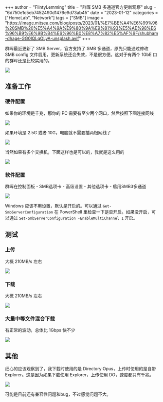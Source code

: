 +++
author = "FlintyLemming"
title = "群晖 SMB 多通道官方更新观察"
slug = "6d750e1c5eb7452490d1476e9d73ab45"
date = "2023-01-12"
categories = ["HomeLab", "Network"]
tags = ["SMB"]
image = "https://image.mitsea.com/blog/posts/2023/01/%E7%BE%A4%E6%99%96%20SMB%20%E5%A4%9A%E9%80%9A%E9%81%93%E5%AE%98%E6%96%B9%E6%9B%B4%E6%96%B0%E8%A7%82%E5%AF%9F/shubham-dhage-GG0IQLqOLyA-unsplash.avif"
+++

群晖最近更新了 SMB Server，官方支持了 SMB 多通道，原先只能通过修改 SMB config 文件启用，更新系统还会失效，不是很方便。这对于有两个 1GbE 口的群晖还是比较实用的。

![](https://image.mitsea.com/blog/posts/2023/01/%E7%BE%A4%E6%99%96%20SMB%20%E5%A4%9A%E9%80%9A%E9%81%93%E5%AE%98%E6%96%B9%E6%9B%B4%E6%96%B0%E8%A7%82%E5%AF%9F/Untitled.avif)

## 准备工作

### 硬件配置

如果你的环境是千兆，那你的 PC 需要有至少两个网口，然后按照下图连接网线

![](https://image.mitsea.com/blog/posts/2023/01/%E7%BE%A4%E6%99%96%20SMB%20%E5%A4%9A%E9%80%9A%E9%81%93%E5%AE%98%E6%96%B9%E6%9B%B4%E6%96%B0%E8%A7%82%E5%AF%9F/Untitled%201.avif)

如果环境是 2.5G 或者 10G，电脑就不需要插两根网线了

![](https://image.mitsea.com/blog/posts/2023/01/%E7%BE%A4%E6%99%96%20SMB%20%E5%A4%9A%E9%80%9A%E9%81%93%E5%AE%98%E6%96%B9%E6%9B%B4%E6%96%B0%E8%A7%82%E5%AF%9F/Untitled%202.avif)

当然如果有多个交换机，下面这样也是可以的，我就是这么用的

![](https://image.mitsea.com/blog/posts/2023/01/%E7%BE%A4%E6%99%96%20SMB%20%E5%A4%9A%E9%80%9A%E9%81%93%E5%AE%98%E6%96%B9%E6%9B%B4%E6%96%B0%E8%A7%82%E5%AF%9F/Untitled%203.avif)

### 软件配置

群晖在控制面板 - SMB选项卡 - 高级设置 - 其他选项卡 - 启用SMB3多通道

![](https://image.mitsea.com/blog/posts/2023/01/%E7%BE%A4%E6%99%96%20SMB%20%E5%A4%9A%E9%80%9A%E9%81%93%E5%AE%98%E6%96%B9%E6%9B%B4%E6%96%B0%E8%A7%82%E5%AF%9F/Untitled%204.avif)

Windows 应该不用设置，默认是开启的。可以通过 `Get-SmbServerConfiguration` 在 PowerShell 里检查一下是否开启。如果没开启，可以通过 `Set-SmbServerConfiguration -EnableMultiChannel 1` 开启。

## 测试

### 上传

大概 210MB/s 左右

![](https://image.mitsea.com/blog/posts/2023/01/%E7%BE%A4%E6%99%96%20SMB%20%E5%A4%9A%E9%80%9A%E9%81%93%E5%AE%98%E6%96%B9%E6%9B%B4%E6%96%B0%E8%A7%82%E5%AF%9F/Untitled%205.avif)

### 下载

大概 210MB/s 左右

![](https://image.mitsea.com/blog/posts/2023/01/%E7%BE%A4%E6%99%96%20SMB%20%E5%A4%9A%E9%80%9A%E9%81%93%E5%AE%98%E6%96%B9%E6%9B%B4%E6%96%B0%E8%A7%82%E5%AF%9F/Untitled%206.avif)

### 大量中等文件混合下载

有正常的波动，总体比 1Gbps 快不少

![](https://image.mitsea.com/blog/posts/2023/01/%E7%BE%A4%E6%99%96%20SMB%20%E5%A4%9A%E9%80%9A%E9%81%93%E5%AE%98%E6%96%B9%E6%9B%B4%E6%96%B0%E8%A7%82%E5%AF%9F/Untitled%207.avif)

## 其他

细心的应该观察到了，我下载时使用的是 Directory Opus，上传时使用的是自带 Explorer。这是因为如果下载使用 Explorer，上传使用 DO，速度都只有千兆。

![](https://image.mitsea.com/blog/posts/2023/01/%E7%BE%A4%E6%99%96%20SMB%20%E5%A4%9A%E9%80%9A%E9%81%93%E5%AE%98%E6%96%B9%E6%9B%B4%E6%96%B0%E8%A7%82%E5%AF%9F/Untitled%208.avif)

可能是目前还有兼容性问题和bug，不过感觉问题不大。
